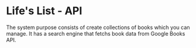 # Life's List - API

The system purpose consists of create collections of books which you can manage. 
It has a search engine that fetchs book data from Google Books API. 
